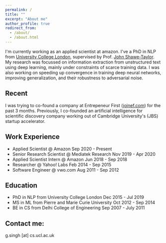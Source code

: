 ```yaml
---
permalink: /
title: ""
excerpt: "About me"
author_profile: true
redirect_from: 
  - /about/
  - /about.html
---
```


I'm currently working as an applied scientist at amazon. I've a PhD in NLP from <a href="https://www.ucl.ac.uk/">University College London</a>, supervised by Prof. <a href="http://www0.cs.ucl.ac.uk/staff/J.Shawe-Taylor/">John Shawe-Taylor</a>. My research was focussed on information extraction from unstructured text using deep learning, mainly under constraints of scarce training data. I was also working on speeding up convergence in training deep neural networks, improving generalization, and their robustness to adversarial noise. 

Recent
------
I was trying to co-found a company at Entrepeneur First (<a href="https://www.joinef.com">joinef.com</a>) for the past 3 months. Previously, I co-founded an artificial intelligence for scientific discovery company working out of Cambridge University's (JBS) startup accelerator.  

Work Experience
------
* Applied Scientist @ Amazon Sep 2020 - Present
* Senior Research Scientist @ Mediatek Research Nov 2019 - Apr 2020
* Applied Scientist Intern @ Amazon Jun 2018 - Sep 2018
* Researcher @ Yahoo! Labs Feb 2014 - Sep 2015
* Software Engineer @ vwo.com Aug 2011 - Sep 2012

Education
------
* PhD in NLP from University College London Dec 2015 - Jul 2019
* MS in ML from Pierre and Marie Curie University Oct 2012 - Sep 2014 
* BE in CS from Delhi College of Engineering Sep 2007 - July 2011 



Contact me:
------
g.singh [at] cs.ucl.ac.uk
